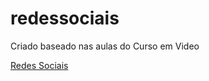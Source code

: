 # redessociais
Criado baseado nas aulas do Curso em Video

<a href="https://marcos300.github.io/redessociais/" target="_blank"> Redes Sociais </a>
